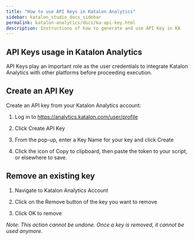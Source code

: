```yaml
---
title: "How to use API Keys in Katalon Analytics" 
sidebar: katalon_studio_docs_sidebar
permalink: katalon-analytics/docs/ka-api-key.html
description: Instructions of how to generate and use API Key in KA
---
```

## API Keys usage in Katalon Analytics

API Keys play an important role as the user credentials to integrate Katalon Analytics with other platforms before proceeding execution.

## Create an API Key

Create an API key from your Katalon Analytics account:

1. Log in to https://analytics.katalon.com/user/profile

2. Click Create API Key

3. From the pop-up, enter a Key Name for your key and click Create

4. Click the icon of Copy to clipboard, then paste the token to your script, or elsewhere to save.

## Remove an existing key

1. Navigate to Katalon Analytics Account

2. Click on the Remove button of the key you want to remove

3. Click OK to remove

*Note: This action cannot be undone. Once a key is removed, it cannot be used anymore.*
